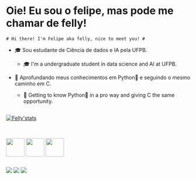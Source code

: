 # Oie! Eu sou o felipe, mas pode me chamar de felly! #
    # Hi there! I'm Felipe aka felly, nice to meet you! # 
    
- 🎓 Sou estudante de Ciência de dados e IA pela UFPB.
  - 🎓 I'm a undergraduate student in data science and AI at UFPB.

- 👾 Aprofundando meus conhecimentos em Python🐍 e seguindo o mesmo caminho em C.
  - 👾 Getting to know Python🐍 in a pro way and giving C the same opportunity.
 </div>
 
 ##
 
 <div>
 
 
[![Felly'stats](https://github-readme-stats.vercel.app/api?username=flipfelly&count_private=true&show_icons=true&theme=radical)](https://github.com/anuraghazra/github-readme-stats)
</div>

##

<div style= "display: inline_block"><br>

<img align = "center" height= "50" width= "50" src="https://cdn.jsdelivr.net/gh/devicons/devicon/icons/c/c-original.svg" >
<img align = "center" height= "50" width= "50" src="https://cdn.jsdelivr.net/gh/devicons/devicon/icons/python/python-original.svg" >         
<img align = "center" height= "50" width= "50" src="https://cdn.jsdelivr.net/gh/devicons/devicon/icons/jupyter/jupyter-original-wordmark.svg">
                    
##

<div>
 <a href="https://instagram.com/elfoguinh00" target="_blank"> <img src="https://img.shields.io/badge/Instagram-E4405F?style=for-the-badge&logo=instagram&logoColor=white"   target="_blank"></a>
 <a href="https://www.linkedin.com/in/felipe-gontijo-1600a31a2 " target"_blank"> <img src="https://img.shields.io/badge/LinkedIn-0077B5?style=for-the-badge&logo=linkedin&logoColor=white" target="_blank"></a>
 <a href="https://mail.google.com/mail/u/1/#inbox?compose=GTvVlcSBncPKVrNHJmWNzVpNjWkzZCPwhsHXdGWxgjgSQkPVnZhpttkrZxjbjfTdtgvlQnjDnDTMS" target="_blank"> <img src="https://img.shields.io/badge/Gmail-D14836?style=for-the-badge&logo=gmail&logoColor=white" target="_blank"></a>
</div>
